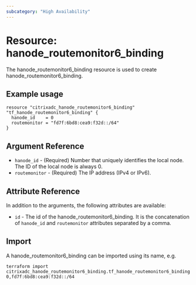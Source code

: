 ```yaml
---
subcategory: "High Availability"
---
```


# Resource: hanode_routemonitor6_binding

The hanode_routemonitor6_binding resource is used to create hanode_routemonitor6_binding.


## Example usage

```hcl
resource "citrixadc_hanode_routemonitor6_binding" "tf_hanode_routemonitor6_binding" {
  hanode_id    = 0
  routemonitor = "fd7f:6bd8:cea9:f32d::/64"
}
```


## Argument Reference

* `hanode_id` - (Required) Number that uniquely identifies the local node. The ID of the local node is always 0.
* `routemonitor` - (Required) The IP address (IPv4 or IPv6).


## Attribute Reference

In addition to the arguments, the following attributes are available:

* `id` - The id of the hanode_routemonitor6_binding. It is the concatenation of `hanode_id` and `routemonitor` attributes separated by a comma.


## Import

A hanode_routemonitor6_binding can be imported using its name, e.g.

```shell
terraform import citrixadc_hanode_routemonitor6_binding.tf_hanode_routemonitor6_binding 0,fd7f:6bd8:cea9:f32d::/64
```
